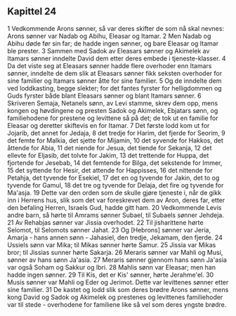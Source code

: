 ## Kapittel 24

1 Vedkommende Arons sønner, så var deres skifter de som nå skal nevnes: Arons sønner var Nadab og Abihu, Eleasar og Itamar.
2 Men Nadab og Abihu døde før sin far; de hadde ingen sønner, og bare Eleasar og Itamar ble prester.
3 Sammen med Sadok av Eleasars sønner og Akimelek av Itamars sønner inndelte David dem etter deres embede i tjeneste-klasser.
4 Da det viste seg at Eleasars sønner hadde flere overhoder enn Itamars sønner, inndelte de dem slik at Eleasars sønner fikk seksten overhoder for sine familier og Itamars sønner åtte for sine familier.
5 Og de inndelte dem ved loddkasting, begge slekter; for det fantes fyrster for helligdommen og Guds fyrster både blant Eleasars sønner og blant Itamars sønner.
6 Skriveren Semaja, Netanels sønn, av Levi stamme, skrev dem opp, mens kongen og høvdingene og presten Sadok og Akimelek, Ebjatars sønn, og familiehodene for prestene og levittene så på det; de tok ut en familie for Eleasar og deretter skiftevis en for Itamar.
7 Det første lodd kom ut for Jojarib, det annet for Jedaja,
8 det tredje for Harim, det fjerde for Seorim,
9 det femte for Malkia, det sjette for Mijamin,
10 det syvende for Hakkos, det åttende for Abia,
11 det niende for Jesua, det tiende for Sekanja,
12 det ellevte for Eljasib, det tolvte for Jakim,
13 det trettende for Huppa, det fjortende for Jesebab,
14 det femtende for Bilga, det sekstende for Immer,
15 det syttende for Hesir, det attende for Happisses,
16 det nittende for Petahja, det tyvende for Esekiel,
17 det en og tyvende for Jakin, det to og tyvende for Gamul,
18 det tre og tyvende for Delaja, det fire og tyvende for Ma'asja.
19 Dette var den orden som de skulle gjøre tjeneste i, når de gikk inn i Herrens hus, slik som det var foreskrevet dem av Aron, deres far, etter den befaling Herren, Israels Gud, hadde gitt ham.
20 Vedkommende Levis andre barn, så hørte til Amrams sønner Subael, til Subaels sønner Jehdeja.
21 Av Rehabjas sønner var Jissia overhodet.
22 Til jisharittene hørte Selomot, til Selomots sønner Jahat.
23 Og [Hebrons] sønner var Jeria, Amarja - hans annen sønn - Jahasiel, den tredje, Jekamam, den fjerde.
24 Ussiels sønn var Mika; til Mikas sønner hørte Samur.
25 Jissia var Mikas bror; til Jissias sunner hørte Sakarja.
26 Meraris sønner var Mahli og Musi, sønner av hans sønn Ja'asia.
27 Meraris sønner gjennom hans sønn Ja'asia var også Soham og Sakkur og Ibri.
28 Mahlis sønn var Eleasar; men han hadde ingen sønner.
29 Til Kis, det er Kis' sønner, hørte Jerahme'el.
30 Musis sønner var Mahli og Eder og Jerimot. Dette var levittenes sønner etter sine familier.
31 De kastet og lodd slik som deres brødre Arons sønner, mens kong David og Sadok og Akimelek og prestenes og levittenes familiehoder var til stede - overhodene for familiene like så vel som deres yngste brødre.
